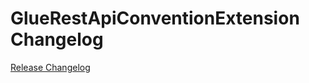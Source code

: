 # GlueRestApiConventionExtension Changelog

[Release Changelog](https://github.com/spryker/glue-rest-api-convention-extension/releases)
